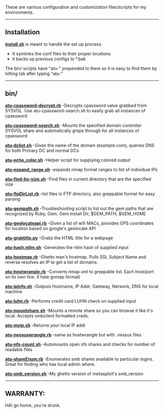 These are various configuration and customization files/scripts for my 
environments.


----------

Installation
------------

**[install.sh](install.sh)** is meant to handle the set up process.
 
 - It symlinks the conf files to their proper locations   
 - it backs up previous configs to *.bak

The bin/ scripts have "atu-" prepended to them so it is easy to find them by hitting tab after typing "atu-"

----------

bin/
----

**[atu-cpassword-decrypt.rb](bin/atu-cpassword-decrypt.rb)**
-Decrypts cpassword value grabbed from SYSVOL. Use    atu-cpassword-search.sh to easily grab all instances of cpassword

**[atu-cpassword-search.sh](bin/atu-cpassword-search.sh)**
  -Mounts the specified domain controller SYSVOL share and automatically greps through for all instances of cpassword
  
**[atu-dclist.sh](bin/atu-dclist.sh)**
  -Given the name of the domain (example.com), queries DNS for both Primary DC and normal DCs
  
**[atu-echo_color.sh](bin/atu-echo_color.sh)**
  -Helper script for supplying colored output

**[atu-expand_range.sh](bin/atu-expand_range.sh)**
  -expands nmap format ranges to list of individual IPs

**[atu-find-by-size.sh](bin/atu-find-by-size.sh)**
  -Find files in current directory that are the specified size

**[atu-ftpDirList.rb](bin/atu-ftpDirList.rb)**
  -list files in FTP directory, also greppable format for easy parsing

**[atu-gempath.sh](bin/atu-gempath.sh)**
  -Troubleshooting script to list out the gem paths that are recognized by Ruby, Gem, Gem Install Dir, $GEM_PATH, $GEM_HOME

**[atu-geolocateapi.rb](bin/atu-geolocateapi.rb)**
  -Given a list of wifi MACs, provides GPS coordinates for location based on google's geolocate API

**[atu-grabtitle.py](bin/atu-grabtitle.py)**
  -Grabs the HTML title for a webpage

**[atu-hash.ntlm.sh](bin/atu-hash.ntlm.sh)**
  -Generates the ntlm hash of supplied input

**[atu-hostmap.rb](bin/atu-hostmap.rb)**
  -Ghetto man's hostmap. Pulls SSL Subject Name and reverse resolves an IP to get a list of domains.

**[atu-hostwrangle.rb](bin/atu-hostwrangle.rb)**
  -Converts nmap xml to greppable list. Each host/port on its own line. (I hate gnmap format)

**[atu-ipinfo.sh](bin/atu-ipinfo.sh)**
  -Outputs Hostname, IP Addr, Gateway, Network, DNS for local machine

**[atu-luhn.rb](bin/atu-luhn.rb)**
  -Performs credit card LUHN check on supplied input

**[atu-mountshare.sh](bin/atu-mountshare.sh)**
  -Mounts a remote share so you can browse it like it's local. Accepts smbclient formatted creds.

**[atu-myip.sh](bin/atu-myip.sh)**
  -Returns your local IP addr

**[atu-nessuswrangle.rb](bin/atu-nessuswrangle.rb)**
  -same as hostwrangle but with .nessus files

**[atu-nfs-count.sh](bin/atu-nfs-count.sh)**
  -Automounts open nfs shares and checks for number of readable files

**[atu-shareEnum.rb](bin/atu-shareEnum.rb)**
  -Enumerates smb shares available to particular logins. Great for finding who has local admin where.

**[atu-smb_version.sh](bin/atu-smb_version.sh)**
  -My ghetto version of metasploit's smb_version

----------

WARRANTY:
---------
  HA! go home, you're drunk.